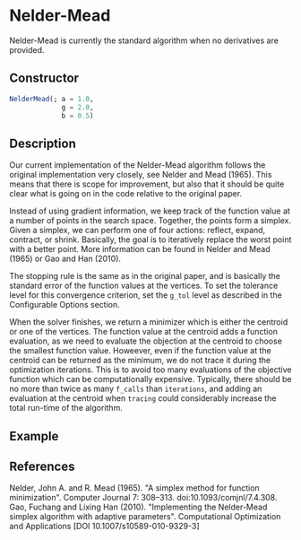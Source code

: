 # Nelder-Mead
Nelder-Mead is currently the standard algorithm when no derivatives are provided.
## Constructor
```julia
NelderMead(; a = 1.0,
             g = 2.0,
             b = 0.5)
```
## Description
Our current implementation of the Nelder-Mead algorithm follows the original implementation
very closely, see Nelder and Mead (1965). This means that there is scope for improvement, but
also that it should be quite clear what is going on in the code relative to the original paper.

Instead of using gradient information, we keep track of the function value at a number
of points in the search space. Together, the points form a simplex. Given a simplex,
we can perform one of four actions: reflect, expand, contract, or shrink. Basically,
the goal is to iteratively replace the worst point with a better point. More information
can be found in Nelder and Mead (1965) or Gao and Han (2010).

The stopping rule is the same as in the original paper, and is basically the standard
error of the function values at the vertices. To set the tolerance level for this
convergence criterion, set the `g_tol` level as described in the Configurable Options
section.

When the solver finishes, we return a minimizer which is either the centroid or one of the vertices.
The function value at the centroid adds a function evaluation, as we need to evaluate the objection
at the centroid to choose the smallest function value. Howeever, even if the function value at the centroid can be returned
as the minimum, we do not trace it during the optimization iterations. This is to avoid
too many evaluations of the objective function which can be computationally expensive.
Typically, there should be no more than twice as many `f_calls` than `iterations`,
and adding an evaluation at the centroid when `tracing` could considerably increase the total
run-time of the algorithm.

## Example

## References
Nelder, John A. and R. Mead (1965). "A simplex method for function minimization". Computer Journal 7: 308–313. doi:10.1093/comjnl/7.4.308.
Gao, Fuchang and Lixing Han (2010). "Implementing the Nelder-Mead simplex algorithm with adaptive parameters". Computational Optimization and Applications [DOI 10.1007/s10589-010-9329-3]
